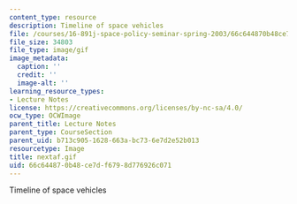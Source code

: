 ```yaml
---
content_type: resource
description: Timeline of space vehicles
file: /courses/16-891j-space-policy-seminar-spring-2003/66c644870b48ce7df6798d776926c071_nextaf.gif
file_size: 34803
file_type: image/gif
image_metadata:
  caption: ''
  credit: ''
  image-alt: ''
learning_resource_types:
- Lecture Notes
license: https://creativecommons.org/licenses/by-nc-sa/4.0/
ocw_type: OCWImage
parent_title: Lecture Notes
parent_type: CourseSection
parent_uid: b713c905-1628-663a-bc73-6e7d2e52b013
resourcetype: Image
title: nextaf.gif
uid: 66c64487-0b48-ce7d-f679-8d776926c071
---
```

Timeline of space vehicles